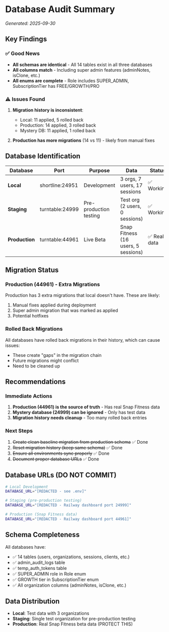# Database Audit Summary
*Generated: 2025-09-30*

## Key Findings

### ✅ Good News
- **All schemas are identical** - All 14 tables exist in all three databases
- **All columns match** - Including super admin features (adminNotes, isClone, etc.)
- **All enums are complete** - Role includes SUPER_ADMIN, SubscriptionTier has FREE/GROWTH/PRO

### ⚠️ Issues Found
1. **Migration history is inconsistent**:
   - Local: 11 applied, 5 rolled back
   - Production: 14 applied, 3 rolled back  
   - Mystery DB: 11 applied, 1 rolled back

2. **Production has more migrations** (14 vs 11) - likely from manual fixes

## Database Identification

| Database | Port | Purpose | Data | Status |
|----------|------|---------|------|---------|
| **Local** | shortline:24951 | Development | 3 orgs, 7 users, 17 sessions | ✅ Working |
| **Staging** | turntable:24999 | Pre-production testing | Test org (2 users, 0 sessions) | ✅ Working |
| **Production** | turntable:44961 | Live Beta | Snap Fitness (16 users, 5 sessions) | ✅ Real data |

## Migration Status

### Production (44961) - Extra Migrations
Production has 3 extra migrations that local doesn't have. These are likely:
1. Manual fixes applied during deployment
2. Super admin migration that was marked as applied
3. Potential hotfixes

### Rolled Back Migrations
All databases have rolled back migrations in their history, which can cause issues:
- These create "gaps" in the migration chain
- Future migrations might conflict
- Need to be cleaned up

## Recommendations

### Immediate Actions
1. **Production (44961) is the source of truth** - Has real Snap Fitness data
2. **Mystery database (24999) can be ignored** - Only has test data
3. **Migration history needs cleanup** - Too many rolled back entries

### Next Steps
1. ~~Create clean baseline migration from production schema~~ ✅ Done
2. ~~Reset migration history (keep same schema)~~ ✅ Done
3. ~~Ensure all environments sync properly~~ ✅ Done
4. ~~Document proper database URLs~~ ✅ Done

## Database URLs (DO NOT COMMIT)

```bash
# Local Development
DATABASE_URL="[REDACTED - see .env]"

# Staging (pre-production testing)
DATABASE_URL="[REDACTED - Railway dashboard port 24999]"

# Production (Snap Fitness data)  
DATABASE_URL="[REDACTED - Railway dashboard port 44961]"
```

## Schema Completeness

All databases have:
- ✅ 14 tables (users, organizations, sessions, clients, etc.)
- ✅ admin_audit_logs table
- ✅ temp_auth_tokens table  
- ✅ SUPER_ADMIN role in Role enum
- ✅ GROWTH tier in SubscriptionTier enum
- ✅ All organization columns (adminNotes, isClone, etc.)

## Data Distribution

- **Local**: Test data with 3 organizations
- **Staging**: Single test organization for pre-production testing
- **Production**: Real Snap Fitness beta data (PROTECT THIS)